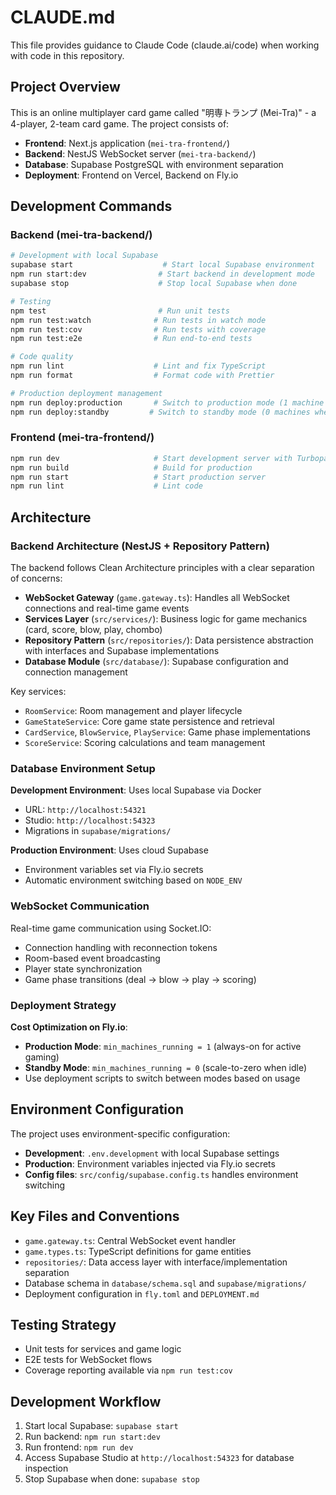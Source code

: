 # CLAUDE.md

This file provides guidance to Claude Code (claude.ai/code) when working with code in this repository.

## Project Overview

This is an online multiplayer card game called "明専トランプ (Mei-Tra)" - a 4-player, 2-team card game. The project consists of:

- **Frontend**: Next.js application (`mei-tra-frontend/`)
- **Backend**: NestJS WebSocket server (`mei-tra-backend/`)
- **Database**: Supabase PostgreSQL with environment separation
- **Deployment**: Frontend on Vercel, Backend on Fly.io

## Development Commands

### Backend (mei-tra-backend/)
```bash
# Development with local Supabase
supabase start                    # Start local Supabase environment
npm run start:dev                # Start backend in development mode
supabase stop                    # Stop local Supabase when done

# Testing
npm test                         # Run unit tests
npm run test:watch              # Run tests in watch mode
npm run test:cov                # Run tests with coverage
npm run test:e2e                # Run end-to-end tests

# Code quality
npm run lint                    # Lint and fix TypeScript
npm run format                  # Format code with Prettier

# Production deployment management
npm run deploy:production       # Switch to production mode (1 machine always running)
npm run deploy:standby         # Switch to standby mode (0 machines when idle)
```

### Frontend (mei-tra-frontend/)
```bash
npm run dev                     # Start development server with Turbopack
npm run build                   # Build for production
npm run start                   # Start production server
npm run lint                    # Lint code
```

## Architecture

### Backend Architecture (NestJS + Repository Pattern)

The backend follows Clean Architecture principles with a clear separation of concerns:

- **WebSocket Gateway** (`game.gateway.ts`): Handles all WebSocket connections and real-time game events
- **Services Layer** (`src/services/`): Business logic for game mechanics (card, score, blow, play, chombo)
- **Repository Pattern** (`src/repositories/`): Data persistence abstraction with interfaces and Supabase implementations
- **Database Module** (`src/database/`): Supabase configuration and connection management

Key services:
- `RoomService`: Room management and player lifecycle
- `GameStateService`: Core game state persistence and retrieval
- `CardService`, `BlowService`, `PlayService`: Game phase implementations
- `ScoreService`: Scoring calculations and team management

### Database Environment Setup

**Development Environment**: Uses local Supabase via Docker
- URL: `http://localhost:54321`
- Studio: `http://localhost:54323`
- Migrations in `supabase/migrations/`

**Production Environment**: Uses cloud Supabase
- Environment variables set via Fly.io secrets
- Automatic environment switching based on `NODE_ENV`

### WebSocket Communication

Real-time game communication using Socket.IO:
- Connection handling with reconnection tokens
- Room-based event broadcasting
- Player state synchronization
- Game phase transitions (deal → blow → play → scoring)

### Deployment Strategy

**Cost Optimization on Fly.io**:
- **Production Mode**: `min_machines_running = 1` (always-on for active gaming)
- **Standby Mode**: `min_machines_running = 0` (scale-to-zero when idle)
- Use deployment scripts to switch between modes based on usage

## Environment Configuration

The project uses environment-specific configuration:

- **Development**: `.env.development` with local Supabase settings
- **Production**: Environment variables injected via Fly.io secrets
- **Config files**: `src/config/supabase.config.ts` handles environment switching

## Key Files and Conventions

- `game.gateway.ts`: Central WebSocket event handler
- `game.types.ts`: TypeScript definitions for game entities
- `repositories/`: Data access layer with interface/implementation separation
- Database schema in `database/schema.sql` and `supabase/migrations/`
- Deployment configuration in `fly.toml` and `DEPLOYMENT.md`

## Testing Strategy

- Unit tests for services and game logic
- E2E tests for WebSocket flows
- Coverage reporting available via `npm run test:cov`

## Development Workflow

1. Start local Supabase: `supabase start`
2. Run backend: `npm run start:dev` 
3. Run frontend: `npm run dev`
4. Access Supabase Studio at `http://localhost:54323` for database inspection
5. Stop Supabase when done: `supabase stop`